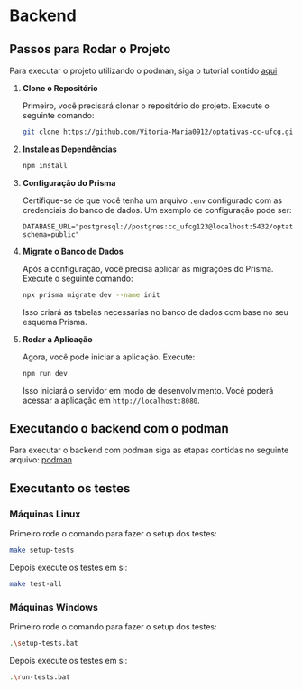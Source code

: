 # Backend

## Passos para Rodar o Projeto

Para executar o projeto utilizando o podman, siga o tutorial contido [aqui](backend/README.md)

1. **Clone o Repositório**

   Primeiro, você precisará clonar o repositório do projeto. Execute o seguinte comando:

   ```bash
   git clone https://github.com/Vitoria-Maria0912/optativas-cc-ufcg.git
   ```


2. **Instale as Dependências**

   ```bash
   npm install
   ```

3. **Configuração do Prisma**

   Certifique-se de que você tenha um arquivo `.env` configurado com as credenciais do banco de dados. Um exemplo de configuração pode ser:

   ```env
   DATABASE_URL="postgresql://postgres:cc_ufcg123@localhost:5432/optatives_cc_ufcg?schema=public"
   ```

4. **Migrate o Banco de Dados**

   Após a configuração, você precisa aplicar as migrações do Prisma. Execute o seguinte comando:

   ```bash
   npx prisma migrate dev --name init
   ```

   Isso criará as tabelas necessárias no banco de dados com base no seu esquema Prisma.

5. **Rodar a Aplicação**

   Agora, você pode iniciar a aplicação. Execute:

   ```bash
   npm run dev
   ```

   Isso iniciará o servidor em modo de desenvolvimento. Você poderá acessar a aplicação em `http://localhost:8080`.

## Executando o backend com o podman
Para executar o backend com podman siga as etapas contidas no seguinte arquivo: [podman](backend/PODMAN.md)


## Executanto os testes

### Máquinas Linux
Primeiro rode o comando para fazer o setup dos testes:
```sh
make setup-tests
```

Depois execute os testes em si:
```sh
make test-all
```

### Máquinas Windows
Primeiro rode o comando para fazer o setup dos testes:
```sh
.\setup-tests.bat
```

Depois execute os testes em si:
```sh
.\run-tests.bat
```

